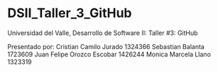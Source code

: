 # DSII_Taller_3_GitHub

Universidad del Valle, Desarrollo de Software II: Taller #3: GitHub


Presentado por: 
      Cristian Camilo Jurado		1324366
      Sebastian Balanta 		1723609
      Juan Felipe Orozco Escobar 	1426244
      Monica Marcela Llano		1323319
